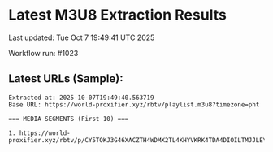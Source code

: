 # Latest M3U8 Extraction Results

Last updated: Tue Oct  7 19:49:41 UTC 2025

Workflow run: #1023

## Latest URLs (Sample):
```
Extracted at: 2025-10-07T19:49:40.563719
Base URL: https://world-proxifier.xyz/rbtv/playlist.m3u8?timezone=pht

=== MEDIA SEGMENTS (First 10) ===

1. https://world-proxifier.xyz/rbtv/p/CY5TOKJ3G46XACZTH4WDMX2TL4KHYVKRK4TDA4DIOILTMJJLEYRSUK2BK4JWCXSZIRKTO5JGGZZASORCEAYSUKB3KQJBSHQQAEIBU6LVMZSXQ3TVMR3WA63TNAEREGI6CABQACDGMZRA/index.m3u8
```
